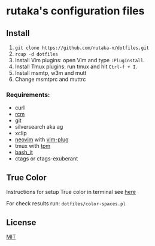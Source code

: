 rutaka's configuration files
===============

## Install

1. `git clone https://github.com/rutaka-n/dotfiles.git`
2. `rcup -d dotfiles`
3. Install Vim plugins: open Vim and type `:PlugInstall`.
4. Install Tmux plugins: run tmux and hit `Ctrl-f + I`.
5. Install msmtp, w3m and mutt
6. Change msmtprc and muttrc

### Requirements:
* curl
* [rcm]( https://github.com/thoughtbot/rcm )
* git
* silversearch aka ag
* xclip
* [neovim](https://neovim.io/) with [vim-plug](https://github.com/junegunn/vim-plug)
* tmux with [tpm](https://github.com/tmux-plugins/tpm)
* [bash_it](https://github.com/Bash-it/bash-it)
* ctags or ctags-exuberant

## True Color
Instructions for setup True color in terminal see [here](https://gist.github.com/XVilka/8346728)

For check results run: `dotfiles/color-spaces.pl`
## License
[MIT](https://github.com/rutaka-n/dotfiles/blob/master/LICENSE)
